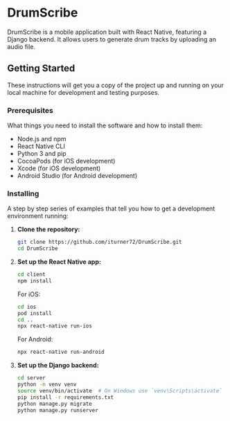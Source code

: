 # DrumScribe

DrumScribe is a mobile application built with React Native, featuring a Django 
backend. It allows users to generate drum tracks by uploading an audio file.

## Getting Started

These instructions will get you a copy of the project up and running on your local machine for development and testing purposes.

### Prerequisites

What things you need to install the software and how to install them:

- Node.js and npm
- React Native CLI
- Python 3 and pip
- CocoaPods (for iOS development)
- Xcode (for iOS development)
- Android Studio (for Android development)

### Installing

A step by step series of examples that tell you how to get a development environment running:

1. **Clone the repository:**
   ```bash
   git clone https://github.com/iturner72/DrumScribe.git
   cd DrumScribe
   ```

2. **Set up the React Native app:**
   ```bash
   cd client
   npm install
   ```

   For iOS:
   ```bash
   cd ios
   pod install
   cd ..
   npx react-native run-ios
   ```

   For Android:
   ```bash
   npx react-native run-android
   ```

3. **Set up the Django backend:**
   ```bash
   cd server
   python -m venv venv
   source venv/bin/activate  # On Windows use `venv\Scripts\activate`
   pip install -r requirements.txt
   python manage.py migrate
   python manage.py runserver
   ```

